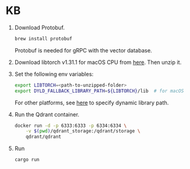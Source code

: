# KB

1. Download Protobuf.

    ```sh
    brew install protobuf
    ```

    Protobuf is needed for gRPC with the vector database.

2. Download libtorch v1.31.1 for macOS CPU from [here](https://download.pytorch.org/libtorch/cpu/libtorch-macos-1.31.1.zip). Then unzip it.

3. Set the following env variables:
  
    ```sh
    export LIBTORCH=<path-to-unzipped-folder>
    export DYLD_FALLBACK_LIBRARY_PATH=${LIBTORCH}/lib  # for macOS
    ```

    For other platforms, see [here](https://doc.rust-lang.org/cargo/reference/environment-variables.html#dynamic-library-paths) to specify dynamic library path.

3. Run the Qdrant container.

    ```sh
    docker run -d -p 6333:6333 -p 6334:6334 \
        -v $(pwd)/qdrant_storage:/qdrant/storage \
        qdrant/qdrant
    ```

4. Run

    ```sh
    cargo run
    ```
